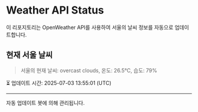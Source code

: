 
# Weather API Status

이 리포지토리는 OpenWeather API를 사용하여 서울의 날씨 정보를 자동으로 업데이트합니다.

## 현재 서울 날씨
> 서울의 현재 날씨: overcast clouds, 온도: 26.5°C, 습도: 79%

⏳ 업데이트 시간: 2025-07-03 13:55:01 (UTC)

---
자동 업데이트 봇에 의해 관리됩니다.
